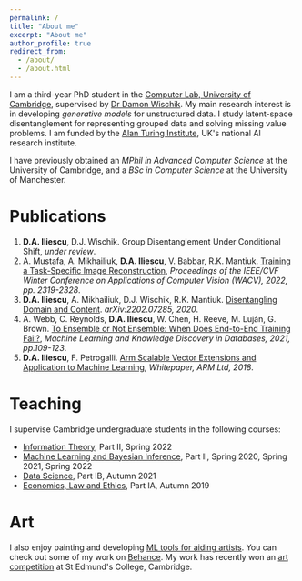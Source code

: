 ```yaml
---
permalink: /
title: "About me"
excerpt: "About me"
author_profile: true
redirect_from: 
  - /about/
  - /about.html
---
```

I am a third-year PhD student in the [Computer Lab, University of Cambridge](https://www.cst.cam.ac.uk), supervised by [Dr Damon Wischik](https://www.cl.cam.ac.uk/~djw1005/). My main research interest is in developing *generative models* for unstructured data. I study latent-space disentanglement for representing grouped data and solving missing value problems. I am funded by the [Alan Turing Institute](https://www.turing.ac.uk), UK's national AI research institute.

I have previously obtained an *MPhil in Advanced Computer Science* at the University of Cambridge, and a *BSc in Computer Science* at the University of Manchester.

Publications
======
1. **D.A. Iliescu**, D.J. Wischik. Group Disentanglement Under Conditional Shift, *under review*.
2. A. Mustafa, A. Mikhailiuk, **D.A. Iliescu**, V. Babbar, R.K. Mantiuk. [Training a Task-Specific Image Reconstruction](https://openaccess.thecvf.com/content/WACV2022/html/Mustafa_Training_a_Task-Specific_Image_Reconstruction_Loss_WACV_2022_paper.html), *Proceedings of the IEEE/CVF Winter Conference on Applications of Computer Vision (WACV), 2022, pp. 2319-2328*.
3. **D.A. Iliescu**, A. Mikhailiuk, D.J. Wischik, R.K. Mantiuk. [Disentangling Domain and Content](https://arxiv.org/abs/2202.07285). *arXiv:2202.07285, 2020*.
4. A. Webb, C. Reynolds, **D.A. Iliescu**, W. Chen, H. Reeve, M. Luján, G. Brown. [To Ensemble or Not Ensemble: When Does End-to-End Training Fail?](https://doi.org/10.1007/978-3-030-67664-3_7), *Machine Learning and Knowledge Discovery in Databases, 2021, pp.109-123*.
5. **D.A. Iliescu**, F. Petrogalli. [Arm Scalable Vector Extensions and Application to Machine Learning](https://developer.arm.com/solutions/hpc/resources/hpc-white-papers/arm-scalable-vector-extensions-and-application-to-machine-learning), *Whitepaper, ARM Ltd, 2018*.

Teaching
======
I supervise Cambridge undergraduate students in the following courses:
- [Information Theory](https://www.cl.cam.ac.uk/teaching/2122/InfoTheory/), Part II, Spring 2022
- [Machine Learning and Bayesian Inference](https://www.cl.cam.ac.uk/teaching/2021/MLBayInfer/), Part II, Spring 2020, Spring 2021, Spring 2022
- [Data Science](https://www.cl.cam.ac.uk/teaching/2021/DataSci/), Part IB, Autumn 2021
- [Economics, Law and Ethics](https://www.cl.cam.ac.uk/teaching/2021/EconLaw/), Part IA, Autumn 2019

Art
======
I also enjoy painting and developing [ML tools for aiding artists](https://github.com/Dan-Andrei-Iliescu/ai-painting). You can check out some of my work on [Behance](https://www.behance.net/danandreiiliescu). My work has recently won an [art competition](https://www.st-edmunds-cr.com/post/st-edmund-s-cr-art-contest-christmas-card) at St Edmund's College, Cambridge.